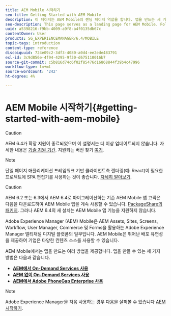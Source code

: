 ```yaml
---
title: AEM Mobile 시작하기
seo-title: Getting Started with AEM Mobile
description: 이 페이지는 AEM Mobile의 랜딩 페이지 역할을 합니다. 앱을 만드는 세 가지 다른 방법에 대해 배우려면 이 페이지를 시작점으로 따르십시오.
seo-description: This page serves as a landing page for AEM Mobile. Follow this page as a starting point to learn about the three different ways for creating apps.
uuid: a5398216-f9bb-4009-a9f8-a4f0135db67c
contentOwner: User
products: SG_EXPERIENCEMANAGER/6.4/MOBILE
topic-tags: introduction
content-type: reference
discoiquuid: 724e09c2-3df3-4080-a0d4-ee2ede483791
exl-id: 3c9d856e-4f94-4295-9f30-d675110016b7
source-git-commit: c5b816d74c6f02f85476d16868844f39b4c47996
workflow-type: tm+mt
source-wordcount: '242'
ht-degree: 4%

---
```


# AEM Mobile 시작하기{#getting-started-with-aem-mobile}

>[!CAUTION]
>
>AEM 6.4가 확장 지원이 종료되었으며 이 설명서는 더 이상 업데이트되지 않습니다. 자세한 내용은 [기술 지원 기간](https://helpx.adobe.com/kr/support/programs/eol-matrix.html). 지원되는 버전 찾기 [여기](https://experienceleague.adobe.com/docs/).

>[!NOTE]
>
>단일 페이지 애플리케이션 프레임워크 기반 클라이언트측 렌더링(예: React)이 필요한 프로젝트에 SPA 편집기를 사용하는 것이 좋습니다. [자세히 알아보기](/help/sites-developing/spa-overview.md).

>[!CAUTION]
>
>AEM 6.2 또는 6.3에서 AEM 6.4로 마이그레이션하는 기존 AEM Mobile 앱 고객은 다음을 다운로드하여 AEM Mobile 앱을 계속 사용할 수 있습니다. [PackageShare의 패키지](https://www.adobeaemcloud.com/content/marketplace/marketplaceProxy.html?packagePath=/content/companies/public/adobe/packages/cq640/compatpack/aem-mobile-package). 그러나 AEM 6.4의 새 설치는 AEM Mobile 앱 기능을 지원하지 않습니다.

Adobe Experience Manager (AEM) Mobile은 AEM Assets, Sites, Screens, Workflow, User Manager, Commerce 및 Forms을 활용하는 Adobe Experience Manager 멀티채널 디지털 플랫폼의 일부입니다. AEM Mobile은 뛰어난 배포 유연성을 제공하여 기업은 다양한 컨텐츠 소스를 사용할 수 있습니다.

AEM Mobile에서는 앱을 만드는 여러 방법을 제공합니다. 앱을 만들 수 있는 세 가지 방법은 다음과 같습니다.

* **[AEM에서 On-Demand Services 사용](/help/mobile/getting-started-aem-mobile-on-demand.md)**
* **[AEM 없이 On-Demand Services 사용](https://helpx.adobe.com/digital-publishing-solution/topics.html)**
* **[AEM에서 Adobe PhoneGap Enterprise 사용](/help/mobile/getting-started-aem-mobile-phonegap.md)**

>[!NOTE]
>
>Adobe Experience Manager을 처음 사용하는 경우 다음을 살펴볼 수 있습니다 [AEM 시작하기](/help/sites-deploying/deploy.md).
